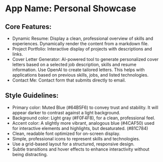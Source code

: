 # **App Name**: Personal Showcase

## Core Features:

- Dynamic Resume: Display a clean, professional overview of skills and experiences. Dynamically render the content from a markdown file.
- Project Portfolio: Interactive display of projects with descriptions and links.
- Cover Letter Generator: AI-powered tool to generate personalized cover letters based on a selected job description, skills and resume information. Use OpenAI to create tailored letters. This helps with applications based on previous skills, jobs, and listed technologies.
- Contact Me: Contact form that submits directly to email.

## Style Guidelines:

- Primary color: Muted Blue (#64B5F6) to convey trust and stability. It will appear darker to contrast against a light background.
- Background color: Light gray (#F0F4F8), for a clean, professional feel. 
- Accent color: A slightly more vibrant, analogous blue (#4CAF50) used for interactive elements and highlights, but desaturated. (#81C784)
- Clean, readable font optimized for on-screen display.
- Simple, professional icons to represent skills and technologies.
- Use a grid-based layout for a structured, responsive design.
- Subtle transitions and hover effects to enhance interactivity without being distracting.
